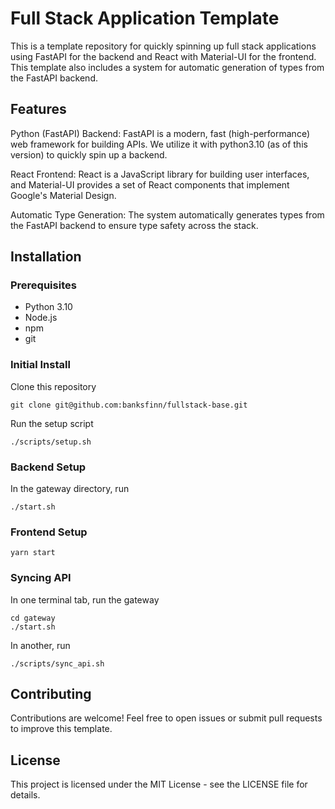 # Full Stack Application Template

This is a template repository for quickly spinning up full stack applications using FastAPI for the backend and React with Material-UI for the frontend. This template also includes a system for automatic generation of types from the FastAPI backend.

## Features

Python (FastAPI) Backend: FastAPI is a modern, fast (high-performance) web framework for building APIs. We utilize it with python3.10 (as of this version) to quickly spin up a backend.

React Frontend: React is a JavaScript library for building user interfaces, and Material-UI provides a set of React components that implement Google's Material Design.

Automatic Type Generation: The system automatically generates types from the FastAPI backend to ensure type safety across the stack.

## Installation

### Prerequisites

- Python 3.10
- Node.js
- npm
- git

### Initial Install

Clone this repository

```
git clone git@github.com:banksfinn/fullstack-base.git
```

Run the setup script

```
./scripts/setup.sh
```

### Backend Setup

In the gateway directory, run

```
./start.sh
```

### Frontend Setup

```
yarn start
```

### Syncing API

In one terminal tab, run the gateway

```
cd gateway
./start.sh
```

In another, run

```
./scripts/sync_api.sh
```

## Contributing

Contributions are welcome! Feel free to open issues or submit pull requests to improve this template.

## License

This project is licensed under the MIT License - see the LICENSE file for details.
